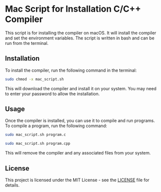 # Mac Script for Installation C/C++ Compiler
This script is for installing the compiler on macOS. It will install the compiler and set the environment variables. The script is written in bash and can be run from the terminal.

## Installation
To install the compiler, run the following command in the terminal:

```bash
sudo chmod -x mac_script.sh
```

This will download the compiler and install it on your system. You may need to enter your password to allow the installation.

## Usage

Once the compiler is installed, you can use it to compile and run programs. To compile a program, run the following command:

```bash
sudo mac_script.sh program.c
```

```bash
sudo mac_script.sh program.cpp
```

This will remove the compiler and any associated files from your system.

## License

This project is licensed under the MIT License - see the [LICENSE](LICENSE) file for details.